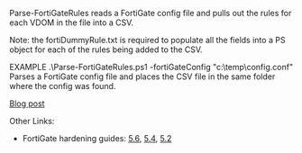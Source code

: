 Parse-FortiGateRules reads a FortiGate config file and pulls out the rules for each VDOM in the file into a CSV. 

Note: the fortiDummyRule.txt is required to populate all the fields into a PS object for each of the rules being added to the CSV. 

EXAMPLE 
.\Parse-FortiGateRules.ps1 -fortiGateConfig "c:\temp\config.conf" 
Parses a FortiGate config file and places the CSV file in the same folder where the config was found. 

[Blog post](https://www.drewhjelm.com/2018/02/14/parse-fortigate-configs.html)

Other Links:
* FortiGate hardening guides: [5.6](https://docs.fortinet.com/uploaded/files/3624/fortigate-hardening-your-fortigate-56.pdf), [5.4](https://docs.fortinet.com/uploaded/files/3585/hardening-54.pdf), [5.2](https://docs.fortinet.com/uploaded/files/2340/hardening-52.pdf)